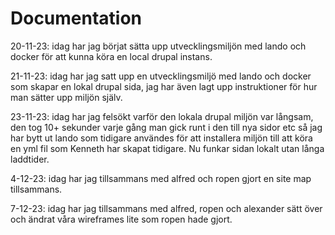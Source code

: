 # Documentation
20-11-23: idag har jag börjat sätta upp utvecklingsmiljön med lando och docker för att kunna köra en local drupal instans.

21-11-23: idag har jag satt upp en utvecklingsmiljö med lando och docker som skapar en lokal drupal sida, jag har även lagt upp instruktioner för hur man sätter upp miljön själv.

23-11-23: idag har jag felsökt varför den lokala drupal miljön var långsam, den tog 10+ sekunder varje gång man gick runt i den till nya sidor etc så jag har bytt ut lando som tidigare användes för att installera miljön till att köra en yml fil som Kenneth har skapat tidigare. Nu funkar sidan lokalt utan långa laddtider.

4-12-23: idag har jag tillsammans med alfred och ropen gjort en site map tillsammans.

7-12-23: idag har jag tillsammans med alfred, ropen och alexander sätt över och ändrat våra wireframes lite som ropen hade gjort.
